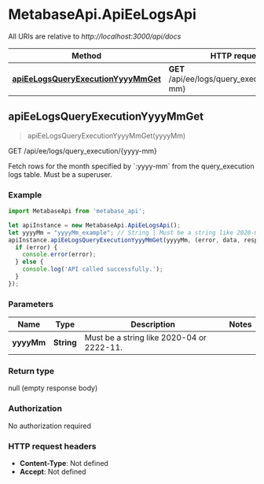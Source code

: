 # MetabaseApi.ApiEeLogsApi

All URIs are relative to *http://localhost:3000/api/docs*

Method | HTTP request | Description
------------- | ------------- | -------------
[**apiEeLogsQueryExecutionYyyyMmGet**](ApiEeLogsApi.md#apiEeLogsQueryExecutionYyyyMmGet) | **GET** /api/ee/logs/query_execution/{yyyy-mm} | GET /api/ee/logs/query_execution/{yyyy-mm}



## apiEeLogsQueryExecutionYyyyMmGet

> apiEeLogsQueryExecutionYyyyMmGet(yyyyMm)

GET /api/ee/logs/query_execution/{yyyy-mm}

Fetch rows for the month specified by &#x60;:yyyy-mm&#x60; from the query_execution logs table.   Must be a superuser.

### Example

```javascript
import MetabaseApi from 'metabase_api';

let apiInstance = new MetabaseApi.ApiEeLogsApi();
let yyyyMm = "yyyyMm_example"; // String | Must be a string like 2020-04 or 2222-11.
apiInstance.apiEeLogsQueryExecutionYyyyMmGet(yyyyMm, (error, data, response) => {
  if (error) {
    console.error(error);
  } else {
    console.log('API called successfully.');
  }
});
```

### Parameters


Name | Type | Description  | Notes
------------- | ------------- | ------------- | -------------
 **yyyyMm** | **String**| Must be a string like 2020-04 or 2222-11. | 

### Return type

null (empty response body)

### Authorization

No authorization required

### HTTP request headers

- **Content-Type**: Not defined
- **Accept**: Not defined

